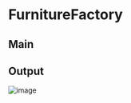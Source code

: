 # FurnitureFactory
## Main

## Output
![image](https://github.com/vlantonakos/FurnitureFactory/assets/107072477/6cb6eb74-33ad-498b-b3f8-08710f7803c3)

